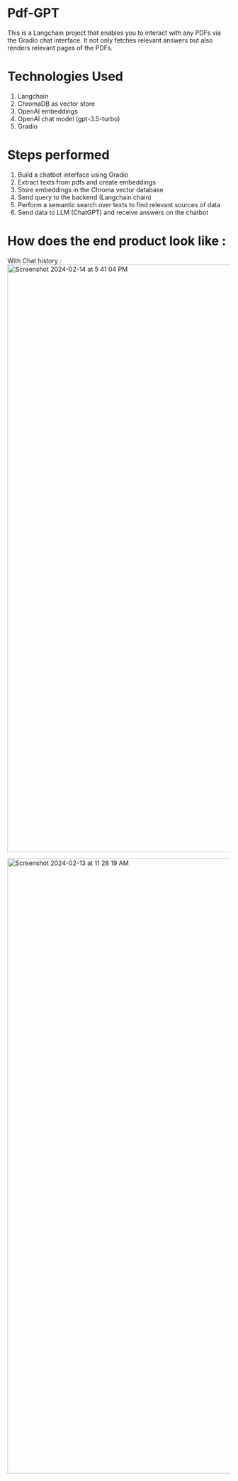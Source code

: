 # Pdf-GPT

This is a Langchain project that enables you to interact with any PDFs via the Gradio chat interface. It not only fetches relevant answers but also renders relevant pages of the PDFs.

# Technologies Used
1. Langchain
2. ChromaDB as vector store
3. OpenAI embeddings
4. OpenAI chat model (gpt-3.5-turbo)
5. Gradio 

# Steps performed

1. Build a chatbot interface using Gradio
2. Extract texts from pdfs and create embeddings
3. Store embeddings in the Chroma vector database
4. Send query to the backend (Langchain chain)
5. Perform a semantic search over texts to find relevant sources of data
6. Send data to LLM (ChatGPT) and receive answers on the chatbot


# How does the end product look like :
With Chat history :
<img width="1325" alt="Screenshot 2024-02-14 at 5 41 04 PM" src="https://github.com/akshara2403/GPTwithPDFs/assets/73586732/ac95e367-7f45-4407-b0b1-bafdf184b8a0">

<img width="1387" alt="Screenshot 2024-02-13 at 11 28 19 AM" src="https://github.com/akshara2403/GPTwithPDFs/assets/73586732/487ad6fd-182f-4fff-a809-43ac6fcd8c66">




